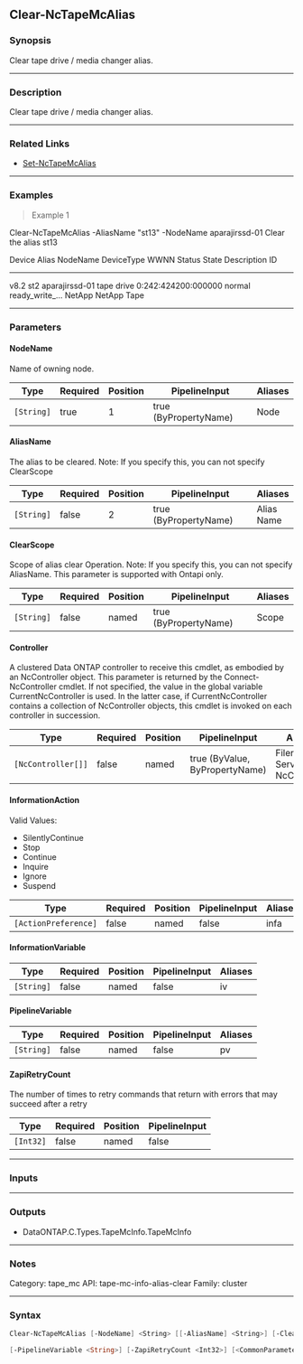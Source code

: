 Clear-NcTapeMcAlias
-------------------

### Synopsis
Clear tape drive / media changer alias.

---

### Description

Clear tape drive / media changer alias.

---

### Related Links
* [Set-NcTapeMcAlias](Set-NcTapeMcAlias)

---

### Examples
> Example 1

Clear-NcTapeMcAlias -AliasName "st13" -NodeName aparajirssd-01
Clear the alias st13

Device Alias      NodeName        DeviceType      WWNN                 Status State           Description
    ID
------ -----      --------        ----------      ----                 ------ -----           -----------
  v8.2 st2        aparajirssd-01  tape drive      0:242:424200:000000  normal ready_write_... NetApp NetApp Tape

---

### Parameters
#### **NodeName**
Name of owning node.

|Type      |Required|Position|PipelineInput        |Aliases|
|----------|--------|--------|---------------------|-------|
|`[String]`|true    |1       |true (ByPropertyName)|Node   |

#### **AliasName**
The alias to be cleared.
Note: If you specify this, you can not specify ClearScope

|Type      |Required|Position|PipelineInput        |Aliases       |
|----------|--------|--------|---------------------|--------------|
|`[String]`|false   |2       |true (ByPropertyName)|Alias<br/>Name|

#### **ClearScope**
Scope of alias clear Operation.
Note: If you specify this, you can not specify AliasName.
This parameter is supported with Ontapi only.

|Type      |Required|Position|PipelineInput        |Aliases|
|----------|--------|--------|---------------------|-------|
|`[String]`|false   |named   |true (ByPropertyName)|Scope  |

#### **Controller**
A clustered Data ONTAP controller to receive this cmdlet, as embodied by an NcController object.  This parameter is returned by the Connect-NcController cmdlet.  If not specified, the value in the global variable CurrentNcController is used.  In the latter case, if CurrentNcController contains a collection of NcController objects, this cmdlet is invoked on each controller in succession.

|Type              |Required|Position|PipelineInput                 |Aliases                          |
|------------------|--------|--------|------------------------------|---------------------------------|
|`[NcController[]]`|false   |named   |true (ByValue, ByPropertyName)|Filer<br/>Server<br/>NcController|

#### **InformationAction**

Valid Values:

* SilentlyContinue
* Stop
* Continue
* Inquire
* Ignore
* Suspend

|Type                |Required|Position|PipelineInput|Aliases|
|--------------------|--------|--------|-------------|-------|
|`[ActionPreference]`|false   |named   |false        |infa   |

#### **InformationVariable**

|Type      |Required|Position|PipelineInput|Aliases|
|----------|--------|--------|-------------|-------|
|`[String]`|false   |named   |false        |iv     |

#### **PipelineVariable**

|Type      |Required|Position|PipelineInput|Aliases|
|----------|--------|--------|-------------|-------|
|`[String]`|false   |named   |false        |pv     |

#### **ZapiRetryCount**
The number of times to retry commands that return with errors that may succeed after a retry

|Type     |Required|Position|PipelineInput|
|---------|--------|--------|-------------|
|`[Int32]`|false   |named   |false        |

---

### Inputs

---

### Outputs
* DataONTAP.C.Types.TapeMcInfo.TapeMcInfo

---

### Notes
Category: tape_mc
API: tape-mc-info-alias-clear
Family: cluster

---

### Syntax
```PowerShell
Clear-NcTapeMcAlias [-NodeName] <String> [[-AliasName] <String>] [-ClearScope <String>] [-Controller <NcController[]>] [-InformationAction <ActionPreference>] [-InformationVariable <String>] 
```
```PowerShell
[-PipelineVariable <String>] [-ZapiRetryCount <Int32>] [<CommonParameters>]
```
